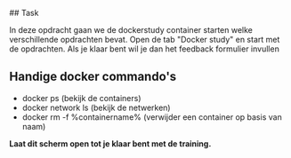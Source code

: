 ## Task

In deze opdracht gaan we de dockerstudy container starten welke verschillende opdrachten bevat.
Open de tab "Docker study" en start met de opdrachten. Als je klaar bent wil je dan het feedback formulier invullen 

## Handige docker commando's

* docker ps (bekijk de containers) 
* docker network ls (bekijk de netwerken)
* docker rm -f %containername% (verwijder een container op basis van naam)

**Laat dit scherm open tot je klaar bent met de training.**